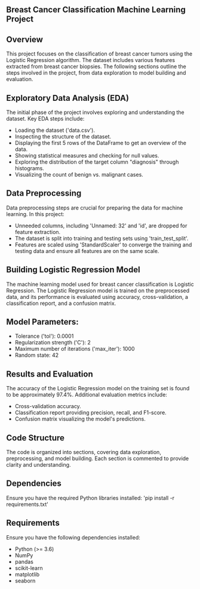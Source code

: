 ## Breast Cancer Classification Machine Learning Project

## Overview
This project focuses on the classification of breast cancer tumors using the Logistic Regression algorithm. The dataset includes various features extracted from breast cancer biopsies. The following sections outline the steps involved in the project, from data exploration to model building and evaluation.

## Exploratory Data Analysis (EDA)
The initial phase of the project involves exploring and understanding the dataset. Key EDA steps include:

* Loading the dataset ('data.csv').
* Inspecting the structure of the dataset.
* Displaying the first 5 rows of the DataFrame to get an overview of the data.
* Showing statistical measures and checking for null values.
* Exploring the distribution of the target column "diagnosis" through histograms.
* Visualizing the count of benign vs. malignant cases.

## Data Preprocessing
Data preprocessing steps are crucial for preparing the data for machine learning. In this project:

- Unneeded columns, including 'Unnamed: 32' and 'id', are dropped for feature extraction.
- The dataset is split into training and testing sets using 'train_test_split'.
- Features are scaled using 'StandardScaler' to converge the training and testing data and ensure all features are on the same scale.

## Building Logistic Regression Model
The machine learning model used for breast cancer classification is Logistic Regression. The Logistic Regression model is trained on the preprocessed data, and its performance is evaluated using accuracy, cross-validation, a classification report, and a confusion matrix.

## Model Parameters:
- Tolerance ('tol'): 0.0001
- Regularization strength ('C'): 2
- Maximum number of iterations ('max_iter'): 1000
- Random state: 42

## Results and Evaluation
The accuracy of the Logistic Regression model on the training set is found to be approximately 97.4%. Additional evaluation metrics include:

- Cross-validation accuracy.
- Classification report providing precision, recall, and F1-score.
- Confusion matrix visualizing the model's predictions.

## Code Structure
The code is organized into sections, covering data exploration, preprocessing, and model building. Each section is commented to provide clarity and understanding.

## Dependencies
Ensure you have the required Python libraries installed: 'pip install -r requirements.txt'

## Requirements

Ensure you have the following dependencies installed:
- Python (>= 3.6)
- NumPy
- pandas
- scikit-learn
- matplotlib
- seaborn
